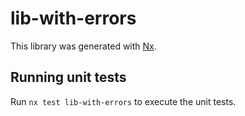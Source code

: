 # lib-with-errors

This library was generated with [Nx](https://nx.dev).

## Running unit tests

Run `nx test lib-with-errors` to execute the unit tests.
